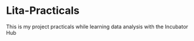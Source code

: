 # Lita-Practicals
This is my project practicals while learning data analysis with the Incubator Hub 
